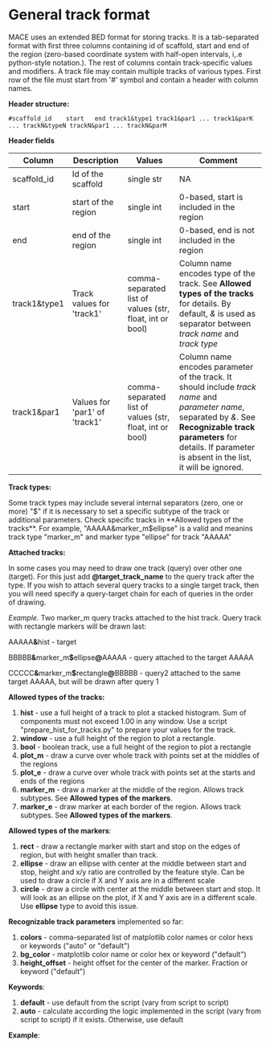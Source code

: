 # General track format

MACE uses an extended BED format for storing tracks. 
It is a tab-separated format with first three columns containing id of scaffold, start and end of the 
region (zero-based coordinate system with half-open intervals, i,.e python-style notation.). The rest of columns contain track-specific values and modifiers.
A track file may contain multiple tracks of various types. 
First row of the file must start from '#' symbol and contain a header with column names.

**Header structure:**

```
#scaffold_id    start   end track1&type1 track1&par1 ... track1&parK ... trackN&typeN trackN&par1 ... trackN&parM
```
**Header fields**

| Column        | Description         | Values                                                   | Comment                                                                                                                                                                                                                       |
| ------------- |---------------------|----------------------------------------------------------|-------------------------------------------------------------------------------------------------------------------------------------------------------------------------------------------------------------------------------|
| scaffold_id | Id of the scaffold  | single str | NA                                                                                                                                                                                                                            |
| start | start of the region | single int | 0-based, start is included in the  region                                                                                                                                                                                     |
| end | end of the region   | single int | 0-based, end is not included in the region                                                                                                                                                                                    |
| track1&type1 | Track values for 'track1' | comma-separated list of values (str, float, int or bool) | Column name encodes type of the track. See **Allowed types of the tracks** for details. By default, *&* is used as separator between *track name* and *track type*                                                            |
| track1&par1 | Values for 'par1' of 'track1' | comma-separated list of values (str, float, int or bool) | Column name encodes parameter of the track. It should include *track name* and *parameter name*, separated by *&*. See **Recognizable track parameters** for details. If parameter is absent in the list, it will be ignored. |

**Track types:**

Some track types may include several internal separators (zero, one or more) "$" if it is necessary to set a specific subtype of the track or additional parameters.
Check specific tracks in **Allowed types of the tracks**. For example, "AAAAA&marker_m$ellipse" is a valid and meanins track type "marker_m" and marker type "ellipse" for track "AAAAA"  

**Attached tracks:**

In some cases you may need to draw one track (query) over other one (target).
For this just add **@target_track_name** to the query track after the type.
If you wish to attach several query tracks to a single target track, then you will need  specify a query-target chain for each of queries in the order of drawing.  

*Example.* Two marker_m query tracks attached to the hist track. Query track with rectangle markers will be drawn last:

AAAAA<strong>&</strong>hist - target

BBBBB<strong>&</strong>marker_m<strong>$</strong>ellipse<strong>@</strong>AAAAA - query attached to the target AAAAA

CCCCC<strong>&</strong>marker_m<strong>$</strong>rectangle<strong>@</strong>BBBBB - query2 attached to the same target AAAAA, but will be drawn after query 1

**Allowed types of the tracks:**
1. **hist**          - use a full height of a track to plot a stacked histogram. Sum of components must not exceed 1.00 in any window. Use a script "prepare_hist_for_tracks.py" to prepare your values for the track.
2. **window**        - use a full height of the region to plot a rectangle.
3. **bool**          - boolean track, use a full height of the region to plot a rectangle
4. **plot_m**        - draw a curve over whole track with points set at the middles of the regions
5. **plot_e**        - draw a curve over whole track with points set at the starts and ends of the regions
6. **marker_m**      - draw a marker at the middle of the region. Allows track subtypes. See **Allowed types of the markers**.
7. **marker_e**      - draw marker at each border of the region. Allows track subtypes. See **Allowed types of the markers**.

**Allowed types of the markers**:

1. **rect**      - draw a rectangle marker with start and stop on the edges of region, but with height smaller than track.
2. **ellipse**   - draw an ellipse with center at the middle between start and stop, height and x/y ratio are controlled by the feature style. Can be used to draw a circle if X and Y axis are in a different scale 
3. **circle**    - draw a circle with center at the middle between start and stop. It will look as an ellipse on the plot, if  X and Y axis are in a different scale. Use **ellipse** type to avoid this issue.

**Recognizable track parameters** implemented so far:
1. **colors** - comma-separated list of matplotlib color names or color hexs or keywords ("auto" or "default") 
2. **bg_color** - matplotlib color name or color hex or keyword ("default")
3. **height_offset** - height offset for the center of the marker. Fraction or keyword ("default")

**Keywords**:
1. **default** - use default from the script (vary from script to script)
2. **auto** - calculate according the logic implemented in the script (vary from script to script) if it exists. Otherwise, use default

**Example**:
```

```